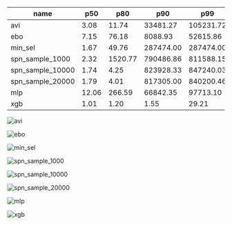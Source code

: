 | name | p50 | p80 | p90 | p99 |
| --- | --- | --- | --- | --- |
| avi | 3.08 | 11.74 | 33481.27 | 105231.72 |
| ebo | 7.15 | 76.18 | 8088.93 | 52615.86 |
| min_sel | 1.67 | 49.76 | 287474.00 | 287474.00 |
| spn_sample_1000 | 2.32 | 1520.77 | 790486.86 | 811588.15 |
| spn_sample_10000 | 1.74 | 4.25 | 823928.33 | 847240.03 |
| spn_sample_20000 | 1.79 | 4.01 | 817305.00 | 840200.46 |
| mlp | 12.06 | 266.59 | 66842.35 | 97713.10 |
| xgb | 1.01 | 1.20 | 1.55 | 29.21 |

![avi](avi.png)

![ebo](ebo.png)

![min_sel](min_sel.png)

![spn_sample_1000](spn_sample_1000.png)

![spn_sample_10000](spn_sample_10000.png)

![spn_sample_20000](spn_sample_20000.png)

![mlp](mlp.png)

![xgb](xgb.png)

